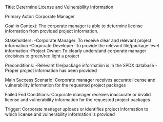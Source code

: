 
Title: Determine License and Vulnerability Information 

Primary Actor: Corporate Manager

Goal in Context: The corporate manager is able to determine license information from provided project information. 

Stakeholders: 
-Corporate Manager: To receive clear and relevant project information 
-Corporate Developer: To provide the relevant file/package level information
-Project Owner: To clearly understand corporate manager decisinos to green/red light a project

Preconditions: 
-Relevant file/package information is in the SPDX database
-Proper project information has been provided 

Main Success Scenario:  Corporate manager receives accurate license and vulnerability information for the requested project packages

Failed End Conditions: Corporate manager receives inaccurate or invalid license and vulnerability information for the requested project packages

Trigger: Corporate manager uploads or identifies project information to which license and vulnerability information is provided 
